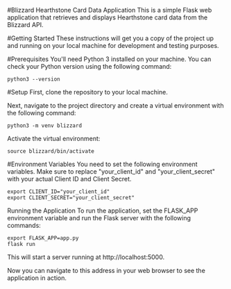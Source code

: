 #Blizzard Hearthstone Card Data Application
This is a simple Flask web application that retrieves and displays Hearthstone card data from the Blizzard API.

#Getting Started
These instructions will get you a copy of the project up and running on your local machine for development and testing purposes.

#Prerequisites
You'll need Python 3 installed on your machine. You can check your Python version using the following command:

```
python3 --version
```
#Setup
First, clone the repository to your local machine.

Next, navigate to the project directory and create a virtual environment with the following command:

```
python3 -m venv blizzard
```
Activate the virtual environment:

```
source blizzard/bin/activate
```
#Environment Variables
You need to set the following environment variables. Make sure to replace "your_client_id" and "your_client_secret" with your actual Client ID and Client Secret.

```
export CLIENT_ID="your_client_id"
export CLIENT_SECRET="your_client_secret"
```
Running the Application
To run the application, set the FLASK_APP environment variable and run the Flask server with the following commands:

```
export FLASK_APP=app.py
flask run
```
This will start a server running at http://localhost:5000.

Now you can navigate to this address in your web browser to see the application in action.